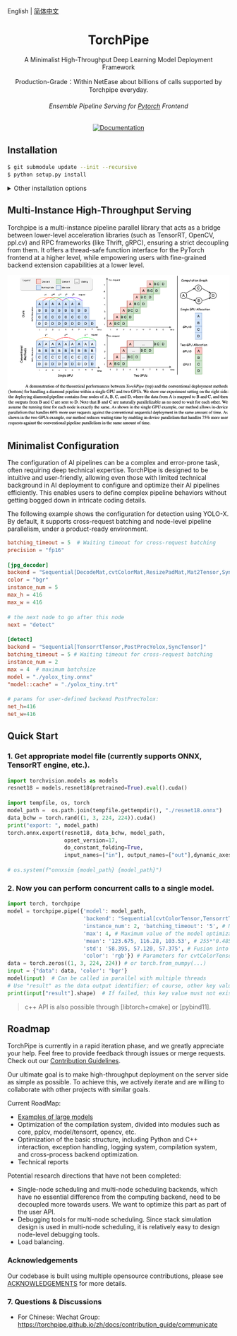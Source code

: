 

English | [简体中文](README_zh.md)


<div align="center">
<h1 align="center">TorchPipe</h1>
A Minimalist High-Throughput Deep Learning Model Deployment Framework

Production-Grade：Within NetEase about billions of calls supported by Torchpipe everyday.
<h6 align="center">Ensemble Pipeline Serving for  <a href="https://pytorch.org/">Pytorch</a> Frontend</h6>


<!-- <img alt="license" src="https://img.shields.io/github/license/alibaba/async_simple?style=flat-square"> -->
[![Documentation](https://img.shields.io/badge/torchpipe-Docs-brightgreen.svg)](https://torchpipe.github.io)
<!-- <img alt="license" src="https://img.shields.io/github/license/alibaba/async_simple?style=flat-square">  -->
<!-- <img alt="language" src="https://img.shields.io/github/languages/top/torchpipe/torchpipe.github.io?style=flat-square"> -->
<!-- <img alt="feature" src="https://img.shields.io/badge/pytorch-Serving-orange?style=flat-square"> -->
<!-- <img alt="last commit" src="https://img.shields.io/github/last-commit/torchpipe/torchpipe.github.io?style=flat-square"> -->
</div>

## Installation

```bash
$ git submodule update --init --recursive
$ python setup.py install
```

<details>
    <summary>Other installation options</summary>

### Using NGC Docker Image
The easiest way is to choose NGC mirror for source code compilation (official mirror may still be able to run low version drivers through Forward Compatibility or Minor Version Compatibility).


- Minimum support `nvcr.io/nvidia/pytorch:21.07-py3` (Starting from 0.3.2rc3)
- Maximum support `nvcr.io/nvidia/pytorch:23.08-py3`


First, clone the code:
```bash
$ git clone https://github.com/torchpipe/torchpipe.git
$ cd torchpipe/ && git submodule update --init --recursive
```

Then start the container and if your machine supports [a higher version of the image](https://catalog.ngc.nvidia.com/orgs/nvidia/containers/pytorch/tags), you can use the updated version of the Pytorch image.
```bash
img_name=nvcr.io/nvidia/pytorch:23.05-py3  # for tensort8.6.1, LayerNorm
# img_name=nvcr.io/nvidia/pytorch:22.12-py3  # For driver version lower than 510
docker run --rm --gpus=all --ipc=host  --network=host -v `pwd`:/workspace  --shm-size 1G  --ulimit memlock=-1 --ulimit stack=67108864  --privileged=true  -w/workspace -it $img_name /bin/bash
```

> NOTE: If you are using a transformer-ish model, it is strongly recommended to use TensorRT >= 8.6.1 (`nvcr.io/nvidia/pytorch:23.05-py3`) for supporting opset 17 for `LayerNormalization` and opset 18 `GroupNormalization`.

</details>



## Multi-Instance High-Throughput Serving
Torchpipe is a multi-instance pipeline parallel library that acts as a bridge between lower-level acceleration libraries (such as TensorRT, OpenCV, ppl.cv) and RPC frameworks (like Thrift, gRPC), ensuring a strict decoupling from them. It offers a thread-safe function interface for the PyTorch frontend at a higher level, while empowering users with fine-grained backend extension capabilities at a lower level.

<img alt="teaser" src="./docs/teaser.png">


## Minimalist Configuration

The configuration of AI pipelines can be a complex and error-prone task, often requiring deep technical expertise. TorchPipe is designed to be intuitive and user-friendly, allowing even those with limited technical background in AI deployment to configure and optimize their AI pipelines efficiently. This enables users to define complex pipeline behaviors without getting bogged down in intricate coding details.

The following example shows the configuration for detection using YOLO-X. By default, it supports cross-request batching and node-level pipeline parallelism, under a product-ready environment.

```toml
batching_timeout = 5  # Waiting timeout for cross-request batching 
precision = "fp16" 

[jpg_decoder]
backend = "Sequential[DecodeMat,cvtColorMat,ResizePadMat,Mat2Tensor,SyncTensor]"
color = "bgr"
instance_num = 5
max_h = 416
max_w = 416

# the next node to go after this node
next = "detect"

[detect]
backend = "Sequential[TensorrtTensor,PostProcYolox,SyncTensor]" 
batching_timeout = 5 # Waiting timeout for cross-request batching 
instance_num = 2 
max = 4  # maximum batchsize
model = "./yolox_tiny.onnx"
"model::cache" = "./yolox_tiny.trt"

# params for user-defined backend PostProcYolox:
net_h=416
net_w=416
```

<!-- ## Notes
-  Use the latest tag and corresponding release.
-  The main branch is used for releasing version updates, while the develop branch is used for code submission and daily development. -->

<!-- end elevator-pitch -->

## Quick Start

<!-- start quickstart -->

### 1. Get appropriate model file (currently supports ONNX, TensorRT engine, etc.).

```python
import torchvision.models as models
resnet18 = models.resnet18(pretrained=True).eval().cuda()

import tempfile, os, torch
model_path =  os.path.join(tempfile.gettempdir(), "./resnet18.onnx") 
data_bchw = torch.rand((1, 3, 224, 224)).cuda()
print("export: ", model_path)
torch.onnx.export(resnet18, data_bchw, model_path,
                  opset_version=17,
                  do_constant_folding=True,
                  input_names=["in"], output_names=["out"],dynamic_axes={"in": {0: "x"},"out": {0: "x"}})

# os.system(f"onnxsim {model_path} {model_path}")
```
 
### 2. Now you can perform concurrent calls to a single model.

```python
import torch, torchpipe
model = torchpipe.pipe({'model': model_path,
                        'backend': "Sequential[cvtColorTensor,TensorrtTensor,SyncTensor]", # Backend engine, see backend API reference documentation
                        'instance_num': 2, 'batching_timeout': '5', # Number of instances and timeout time
                        'max': 4, # Maximum value of the model optimization range, which can also be '4x3x224x224'
                        'mean': '123.675, 116.28, 103.53', # 255*"0.485, 0.456, 0.406"
                        'std': '58.395, 57.120, 57.375', # Fusion into TensorRT network
                        'color': 'rgb'}) # Parameters for cvtColorTensor backend: target color space order
data = torch.zeros((1, 3, 224, 224)) # or torch.from_numpy(...)
input = {"data": data, 'color': 'bgr'}
model(input)  # Can be called in parallel with multiple threads
# Use "result" as the data output identifier; of course, other key values ​​can also be custom written
print(input["result"].shape)  # If failed, this key value must not exist, even if it already exists when input.
```

> c++ API is also possible through [libtorch+cmake] or [pybind11].


<!-- end quickstart -->

## Roadmap

TorchPipe is currently in a rapid iteration phase, and we greatly appreciate your help.  Feel free to provide feedback through issues or merge requests. Check out our [Contribution Guidelines](./CONTRIBUTING.md).

Our ultimate goal is to make high-throughput deployment on the server side as simple as possible. To achieve this, we actively iterate and are willing to collaborate with other projects with similar goals.

Current RoadMap:

- [Examples of large models](https://github.com/torchpipe/LLM.TensorRT.Serve)
- Optimization of the compilation system, divided into modules such as core, pplcv, model/tensorrt, opencv, etc.
- Optimization of the basic structure, including Python and C++ interaction, exception handling, logging system, compilation system, and cross-process backend optimization.
- Technical reports

Potential research directions that have not been completed:

- Single-node scheduling and multi-node scheduling backends, which have no essential difference from the computing backend, need to be decoupled more towards users. We want to optimize this part as part of the user API.
- Debugging tools for multi-node scheduling. Since stack simulation design is used in multi-node scheduling, it is relatively easy to design node-level debugging tools.
- Load balancing.

### Acknowledgements
Our codebase is built using multiple opensource contributions, please see [ACKNOWLEDGEMENTS](./ACKNOWLEDGEMENTS.md) for more details.

### 7. Questions & Discussions

- For Chinese: Wechat Group: https://torchpipe.github.io/zh/docs/contribution_guide/communicate

